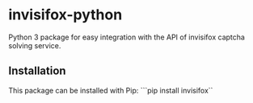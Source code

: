 # invisifox-python
Python 3 package for easy integration with the API of invisifox captcha solving service.

## Installation
This package can be installed with Pip:
```pip install invisifox``

